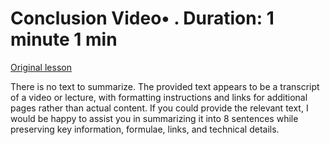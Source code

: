 # Conclusion Video• . Duration: 1 minute 1 min

[Original lesson](https://www.coursera.org/learn/uol-fundamentals-of-computer-science/lecture/0Ju3U/conclusion)

There is no text to summarize. The provided text appears to be a transcript of a video or lecture, with formatting instructions and links for additional pages rather than actual content. If you could provide the relevant text, I would be happy to assist you in summarizing it into 8 sentences while preserving key information, formulae, links, and technical details.

